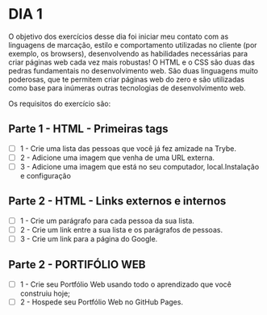 # DIA 1

O objetivo dos exercícios desse dia foi iniciar meu contato com as linguagens de marcação, estilo e comportamento utilizadas no cliente (por exemplo, os browsers), desenvolvendo as habilidades necessárias para criar páginas web cada vez mais robustas!
O HTML e o CSS são duas das pedras fundamentais no desenvolvimento web. São duas linguagens muito poderosas, que te permitem criar páginas web do zero e são utilizadas como base para inúmeras outras tecnologias de desenvolvimento web.


Os requisitos do exercício são:

## Parte 1 - HTML - Primeiras tags
- [ ] 1 - Crie uma lista das pessoas que você já fez amizade na Trybe.
- [ ] 2 - Adicione uma imagem que venha de uma URL externa.
- [ ] 3 - Adicione uma imagem que está no seu computador, local.Instalação e configuração

## Parte 2 - HTML - Links externos e internos
- [ ] 1 - Crie um parágrafo para cada pessoa da sua lista.
- [ ] 2 - Crie um link entre a sua lista e os parágrafos de pessoas.
- [ ] 3 - Crie um link para a página do Google.

## Parte 2 - PORTIFÓLIO WEB
- [ ] 1 - Crie seu Portfólio Web usando todo o aprendizado que você construiu hoje;
- [ ] 2 - Hospede seu Portfólio Web no GitHub Pages.
